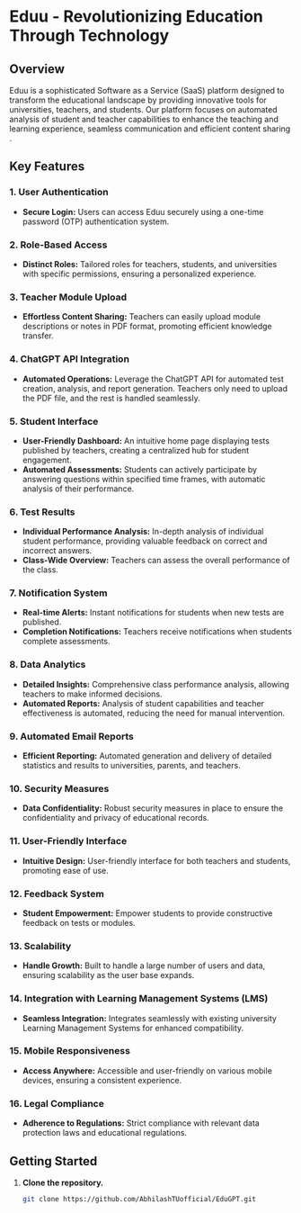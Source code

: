 # Eduu - Revolutionizing Education Through Technology

## Overview

Eduu is a sophisticated Software as a Service (SaaS) platform designed to transform the educational landscape by providing innovative tools for universities, teachers, and students. Our platform focuses on automated analysis of student and teacher capabilities to enhance the teaching and learning experience, seamless communication and efficient content sharing .

## Key Features

### 1. User Authentication

- **Secure Login:** Users can access Eduu securely using a one-time password (OTP) authentication system.

### 2. Role-Based Access

- **Distinct Roles:** Tailored roles for teachers, students, and universities with specific permissions, ensuring a personalized experience.

### 3. Teacher Module Upload

- **Effortless Content Sharing:** Teachers can easily upload module descriptions or notes in PDF format, promoting efficient knowledge transfer.

### 4. ChatGPT API Integration

- **Automated Operations:** Leverage the ChatGPT API for automated test creation, analysis, and report generation. Teachers only need to upload the PDF file, and the rest is handled seamlessly.

### 5. Student Interface

- **User-Friendly Dashboard:** An intuitive home page displaying tests published by teachers, creating a centralized hub for student engagement.
- **Automated Assessments:** Students can actively participate by answering questions within specified time frames, with automatic analysis of their performance.

### 6. Test Results

- **Individual Performance Analysis:** In-depth analysis of individual student performance, providing valuable feedback on correct and incorrect answers.
- **Class-Wide Overview:** Teachers can assess the overall performance of the class.

### 7. Notification System

- **Real-time Alerts:** Instant notifications for students when new tests are published.
- **Completion Notifications:** Teachers receive notifications when students complete assessments.

### 8. Data Analytics

- **Detailed Insights:** Comprehensive class performance analysis, allowing teachers to make informed decisions.
- **Automated Reports:** Analysis of student capabilities and teacher effectiveness is automated, reducing the need for manual intervention.

### 9. Automated Email Reports

- **Efficient Reporting:** Automated generation and delivery of detailed statistics and results to universities, parents, and teachers.

### 10. Security Measures

- **Data Confidentiality:** Robust security measures in place to ensure the confidentiality and privacy of educational records.

### 11. User-Friendly Interface

- **Intuitive Design:** User-friendly interface for both teachers and students, promoting ease of use.

### 12. Feedback System

- **Student Empowerment:** Empower students to provide constructive feedback on tests or modules.

### 13. Scalability

- **Handle Growth:** Built to handle a large number of users and data, ensuring scalability as the user base expands.

### 14. Integration with Learning Management Systems (LMS)

- **Seamless Integration:** Integrates seamlessly with existing university Learning Management Systems for enhanced compatibility.

### 15. Mobile Responsiveness

- **Access Anywhere:** Accessible and user-friendly on various mobile devices, ensuring a consistent experience.

### 16. Legal Compliance

- **Adherence to Regulations:** Strict compliance with relevant data protection laws and educational regulations.

## Getting Started

1. **Clone the repository.**

   ```bash
   git clone https://github.com/AbhilashTUofficial/EduGPT.git
